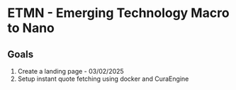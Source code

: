 # ETMN - Emerging Technology Macro to Nano

## Goals
1. Create a landing page - 03/02/2025
2. Setup instant quote fetching using docker and CuraEngine
